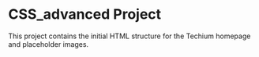 # CSS_advanced Project

This project contains the initial HTML structure for the Techium homepage and placeholder images.